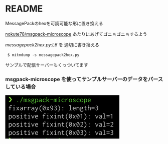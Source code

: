 # README

MessagePackのhexを可読可能な形に置き換える

[nokute78/msgpack-microscope](https://github.com/nokute78/msgpack-microscope) あたりにあげてゴニョゴニョするよう

*messagepack2hex.py:L6* を 適切に書き換える

```shell-script
 $ mitmdump -s messagepack2hex.py
```

サンプルで配信サーバーもくっついてます

### msgpack-microscope を使ってサンプルサーバーのデータをパースしている場合
![](screenshots/sample.png)

